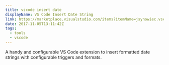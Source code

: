 ```yaml
---
title: vscode insert date
displayName: VS Code Insert Date String
link: https://marketplace.visualstudio.com/items?itemName=jsynowiec.vscode-insertdatestring
date: 2017-11-05T13:11:42Z
tags:
  - tools
  - vscode
---
```


A handy and configurable VS Code extension to insert formatted date strings with configurable triggers and formats.
